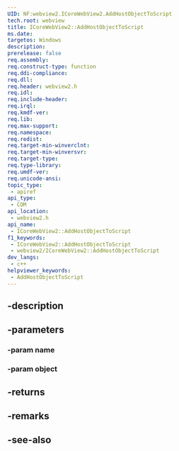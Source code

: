 ```yaml
---
UID: NF:webview2.ICoreWebView2.AddHostObjectToScript
tech.root: webview
title: ICoreWebView2::AddHostObjectToScript
ms.date: 
targetos: Windows
description: 
prerelease: false
req.assembly: 
req.construct-type: function
req.ddi-compliance: 
req.dll: 
req.header: webview2.h
req.idl: 
req.include-header: 
req.irql: 
req.kmdf-ver: 
req.lib: 
req.max-support: 
req.namespace: 
req.redist: 
req.target-min-winverclnt: 
req.target-min-winversvr: 
req.target-type: 
req.type-library: 
req.umdf-ver: 
req.unicode-ansi: 
topic_type:
 - apiref
api_type:
 - COM
api_location:
 - webview2.h
api_name:
 - ICoreWebView2::AddHostObjectToScript
f1_keywords:
 - ICoreWebView2::AddHostObjectToScript
 - webview2/ICoreWebView2::AddHostObjectToScript
dev_langs:
 - c++
helpviewer_keywords:
 - AddHostObjectToScript
---
```


## -description

## -parameters

### -param name

### -param object

## -returns

## -remarks

## -see-also

